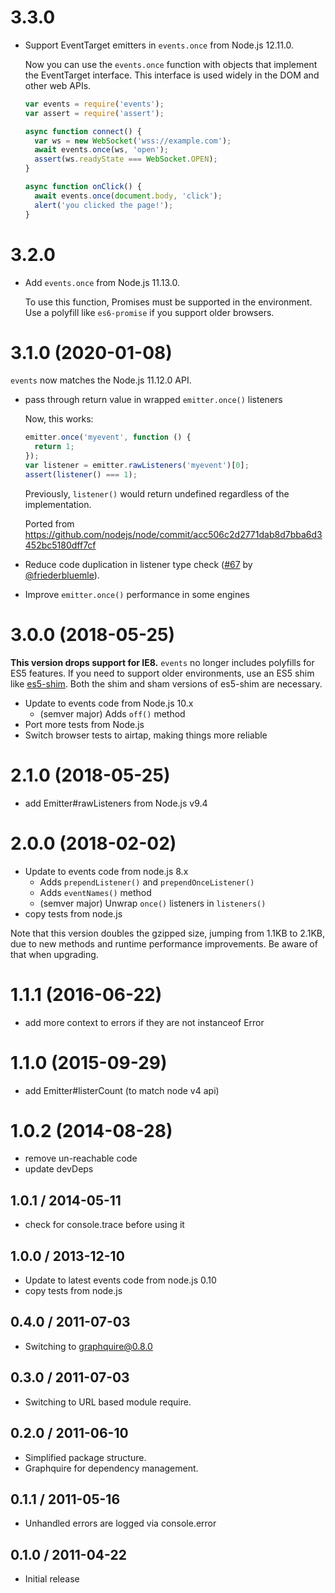 # 3.3.0

- Support EventTarget emitters in `events.once` from Node.js 12.11.0.

  Now you can use the `events.once` function with objects that implement the EventTarget interface. This interface is used widely in
  the DOM and other web APIs.

  ```js
  var events = require('events');
  var assert = require('assert');

  async function connect() {
    var ws = new WebSocket('wss://example.com');
    await events.once(ws, 'open');
    assert(ws.readyState === WebSocket.OPEN);
  }

  async function onClick() {
    await events.once(document.body, 'click');
    alert('you clicked the page!');
  }
  ```

# 3.2.0

- Add `events.once` from Node.js 11.13.0.

  To use this function, Promises must be supported in the environment. Use a polyfill like `es6-promise` if you support older browsers.

# 3.1.0 (2020-01-08)

`events` now matches the Node.js 11.12.0 API.

- pass through return value in wrapped `emitter.once()` listeners

  Now, this works:

  ```js
  emitter.once('myevent', function () {
    return 1;
  });
  var listener = emitter.rawListeners('myevent')[0];
  assert(listener() === 1);
  ```

  Previously, `listener()` would return undefined regardless of the implementation.

  Ported from https://github.com/nodejs/node/commit/acc506c2d2771dab8d7bba6d3452bc5180dff7cf

- Reduce code duplication in listener type check ([#67](https://github.com/Gozala/events/pull/67) by [@friederbluemle](https://github.com/friederbluemle)).
- Improve `emitter.once()` performance in some engines

# 3.0.0 (2018-05-25)

**This version drops support for IE8.** `events` no longer includes polyfills
for ES5 features. If you need to support older environments, use an ES5 shim
like [es5-shim](https://npmjs.com/package/es5-shim). Both the shim and sham
versions of es5-shim are necessary.

- Update to events code from Node.js 10.x
  - (semver major) Adds `off()` method
- Port more tests from Node.js
- Switch browser tests to airtap, making things more reliable

# 2.1.0 (2018-05-25)

- add Emitter#rawListeners from Node.js v9.4

# 2.0.0 (2018-02-02)

- Update to events code from node.js 8.x
  - Adds `prependListener()` and `prependOnceListener()`
  - Adds `eventNames()` method
  - (semver major) Unwrap `once()` listeners in `listeners()`
- copy tests from node.js

Note that this version doubles the gzipped size, jumping from 1.1KB to 2.1KB,
due to new methods and runtime performance improvements. Be aware of that when
upgrading.

# 1.1.1 (2016-06-22)

- add more context to errors if they are not instanceof Error

# 1.1.0 (2015-09-29)

- add Emitter#listerCount (to match node v4 api)

# 1.0.2 (2014-08-28)

- remove un-reachable code
- update devDeps

## 1.0.1 / 2014-05-11

- check for console.trace before using it

## 1.0.0 / 2013-12-10

- Update to latest events code from node.js 0.10
- copy tests from node.js

## 0.4.0 / 2011-07-03

- Switching to graphquire@0.8.0

## 0.3.0 / 2011-07-03

- Switching to URL based module require.

## 0.2.0 / 2011-06-10

- Simplified package structure.
- Graphquire for dependency management.

## 0.1.1 / 2011-05-16

- Unhandled errors are logged via console.error

## 0.1.0 / 2011-04-22

- Initial release
